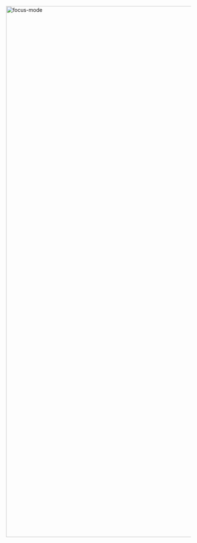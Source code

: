 <img width="1446" alt="focus-mode" src="https://github.com/EsinEraslann/focus-mode/assets/153627055/876e2a71-dfbf-4a4a-bb7e-c6e69599aee2">
